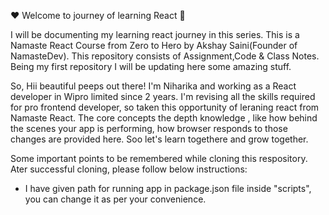❤️ Welcome to journey of learning React 🙏

I will be documenting my learning react journey in this series.
This is a Namaste React Course from Zero to Hero by Akshay Saini(Founder of NamasteDev). This repository consists of Assignment,Code & Class Notes.
Being my first repository I will be updating here some amazing stuff.

So, Hii beautiful peeps out there! I'm Niharika and working as a React developer in Wipro limited since 2 years. 
I'm revising all the skills required for pro frontend developer, so taken this opportunity of leraning react from Namaste React.
The core concepts the depth knowledge , like how behind the scenes your app is performing, how browser responds to those changes are provided here.
Soo let's learn togethere and grow together.

Some important points to be remembered while cloning this respository.
Ater successful cloning, please follow below instructions:
 - I have given path for running app in package.json file inside "scripts", you can change it as per your convenience.
  

